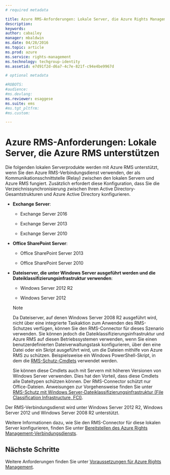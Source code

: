 ```yaml
---
# required metadata

title: Azure RMS-Anforderungen: Lokale Server, die Azure Rights Management unterstützen | Azure RMS
description:
keywords:
author: cabailey
manager: mbaldwin
ms.date: 04/28/2016
ms.topic: article
ms.prod: azure
ms.service: rights-management
ms.technology: techgroup-identity
ms.assetid: e7d91f2d-d6a7-4c7e-821f-c94e4be9967d

# optional metadata

#ROBOTS:
#audience:
#ms.devlang:
ms.reviewer: esaggese
ms.suite: ems
#ms.tgt_pltfrm:
#ms.custom:

---
```



# Azure RMS-Anforderungen: Lokale Server, die Azure RMS unterstützen
Die folgenden lokalen Serverprodukte werden mit Azure RMS unterstützt, wenn Sie den Azure RMS-Verbindungsdienst verwenden, der als Kommunikationsschnittstelle (Relay) zwischen den lokalen Servern und Azure RMS fungiert. Zusätzlich erfordert diese Konfiguration, dass Sie die Verzeichnissynchronisierung zwischen Ihren Active Directory-Gesamtstrukturen und Azure Active Directory konfigurieren.

-   **Exchange Server**:

    -   Exchange Server 2016

    -   Exchange Server 2013

    -   Exchange Server 2010

-   **Office SharePoint Server**:

    -   Office SharePoint Server 2013

    -   Office SharePoint Server 2010

-   **Dateiserver, die unter Windows Server ausgeführt werden und die Dateiklassifizierungsinfrastruktur verwenden**:

    -   Windows Server 2012 R2

    -   Windows Server 2012

    > [!NOTE]
    > Da Dateiserver, auf denen Windows Server 2008 R2 ausgeführt wird, nicht über eine integrierte Taskaktion zum Anwenden des RMS-Schutzes verfügen, können Sie den RMS-Connector für dieses Szenario verwenden. Sie können jedoch die Dateiklassifizierungsinfrastruktur und Azure RMS auf diesen Betriebssystemen verwenden, wenn Sie einen benutzerdefinierten Dateiverwaltungstask konfigurieren, über den eine Datei oder ein Skript ausgeführt wird, um die Dateien mithilfe von Azure RMS zu schützen. Beispielsweise ein Windows PowerShell-Skript, in dem die [RMS-Schutz-Cmdlets](https://msdn.microsoft.com/library/azure/mt433195.aspx) verwendet werden.
    > 
    > Sie können diese Cmdlets auch mit Servern mit höheren Versionen von Windows Server verwenden. Dies hat den Vorteil, dass diese Cmdlets alle Dateitypen schützen können. Der RMS-Connector schützt nur Office-Dateien. Anweisungen zur Vorgehensweise finden Sie unter [RMS-Schutz mit Windows Server-Dateiklassifizierungsinfrastruktur (File Classification Infrastructure, FCI)](../rms-client/configure-fci.md).

Der RMS-Verbindungsdienst wird unter Windows Server 2012 R2, Windows Server 2012 und Windows Server 2008 R2 unterstützt.

Weitere Informationen dazu, wie Sie den RMS-Connector für diese lokalen Server konfigurieren, finden Sie unter [Bereitstellen des Azure Rights Management-Verbindungsdiensts](../deploy-use/deploy-rms-connector.md).

## Nächste Schritte
Weitere Anforderungen finden Sie unter [Voraussetzungen für Azure Rights Management](requirements-azure-rms.md).


<!--HONumber=Apr16_HO3-->


